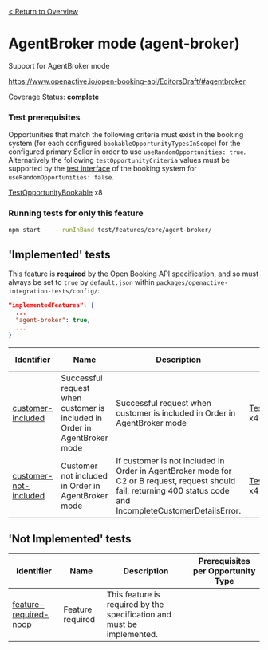 [< Return to Overview](../../README.md)
# AgentBroker mode (agent-broker)

Support for AgentBroker mode


https://www.openactive.io/open-booking-api/EditorsDraft/#agentbroker

Coverage Status: **complete**
### Test prerequisites
Opportunities that match the following criteria must exist in the booking system (for each configured `bookableOpportunityTypesInScope`) for the configured primary Seller in order to use `useRandomOpportunities: true`. Alternatively the following `testOpportunityCriteria` values must be supported by the [test interface](https://openactive.io/test-interface/) of the booking system for `useRandomOpportunities: false`.

[TestOpportunityBookable](https://openactive.io/test-interface#TestOpportunityBookable) x8


### Running tests for only this feature

```bash
npm start -- --runInBand test/features/core/agent-broker/
```



## 'Implemented' tests

This feature is **required** by the Open Booking API specification, and so must always be set to `true` by `default.json` within `packages/openactive-integration-tests/config/`:

```json
"implementedFeatures": {
  ...
  "agent-broker": true,
  ...
}
```

| Identifier | Name | Description | Prerequisites per Opportunity Type |
|------------|------|-------------|---------------|
| [customer-included](./implemented/customer-included-test.js) | Successful request when customer is included in Order in AgentBroker mode | Successful request when customer is included in Order in AgentBroker mode | [TestOpportunityBookable](https://openactive.io/test-interface#TestOpportunityBookable) x4 |
| [customer-not-included](./implemented/customer-not-included-test.js) | Customer not included in Order in AgentBroker mode | If customer is not included in Order in AgentBroker mode for C2 or B request, request should fail, returning 400 status code and IncompleteCustomerDetailsError. | [TestOpportunityBookable](https://openactive.io/test-interface#TestOpportunityBookable) x4 |



## 'Not Implemented' tests


| Identifier | Name | Description | Prerequisites per Opportunity Type |
|------------|------|-------------|---------------|
| [feature-required-noop](./not-implemented/feature-required-noop-test.js) | Feature required | This feature is required by the specification and must be implemented. |  |
